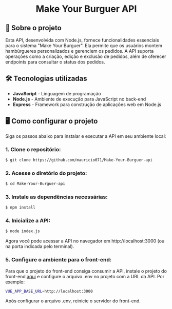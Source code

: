 <div align="center"> <h1>Make Your Burguer API</h1> </div>

## 📝 Sobre o projeto

Esta API, desenvolvida com Node.js, fornece funcionalidades essenciais para o sistema "Make Your Burguer". Ela permite que os usuários montem hambúrgueres personalizados e gerenciem os pedidos. A API suporta operações como a criação, edição e exclusão de pedidos, além de oferecer endpoints para consultar o status dos pedidos.

## 🛠 Tecnologias utilizadas

-   **JavaScript** - Linguagem de programação
-   **Node.js** - Ambiente de execução para JavaScript no back-end
-   **Express** - Framework para construção de aplicações web em Node.js

## 🖥️ Como configurar o projeto
Siga os passos abaixo para instalar e executar a API em seu ambiente local:

### 1. Clone o repositório:

```bash
$ git clone https://github.com/mauricio071/Make-Your-Burguer-api
```

### 2. Acesse o diretório do projeto:

```bash
$ cd Make-Your-Burguer-api
```

### 3. Instale as dependências necessárias:

```bash
$ npm install
```

### 4. Inicialize a API:

```bash 
$ node index.js
```
Agora você pode acessar a API no navegador em http://localhost:3000 (ou na porta indicada pelo terminal).

### 5. Configure o ambiente para o front-end:
Para que o projeto do front-end consiga consumir a API, instale o projeto do front-end [aqui](https://github.com/mauricio071/Make-Your-Burguer) e configure o arquivo .env no projeto com a URL da API. Por exemplo:

```bash 
VUE_APP_BASE_URL=http://localhost:3000
```

Após configurar o arquivo .env, reinicie o servidor do front-end.
